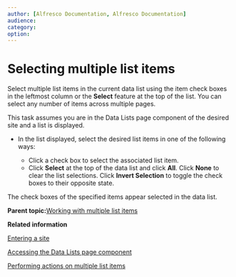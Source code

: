 ```yaml
---
author: [Alfresco Documentation, Alfresco Documentation]
audience: 
category: 
option: 
---
```


# Selecting multiple list items

Select multiple list items in the current data list using the item check boxes in the leftmost column or the **Select** feature at the top of the list. You can select any number of items across multiple pages.

This task assumes you are in the Data Lists page component of the desired site and a list is displayed.

-   In the list displayed, select the desired list items in one of the following ways:

    -   Click a check box to select the associated list item.
    -   Click **Select** at the top of the data list and click **All**.
    Click **None** to clear the list selections. Click **Invert Selection** to toggle the check boxes to their opposite state.


The check boxes of the specified items appear selected in the data list.

**Parent topic:**[Working with multiple list items](../concepts/datalists-item-multiple.md)

**Related information**  


[Entering a site](dashboard-site-enter.md)

[Accessing the Data Lists page component](datalists-page-access.md)

[Performing actions on multiple list items](datalists-item-multiple-actions.md)


